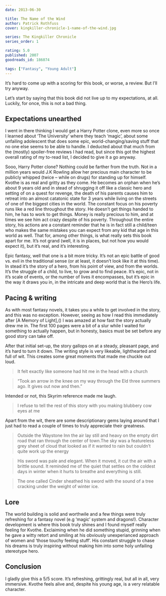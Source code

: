 ```yaml
---
date: 2013-06-30

title: The Name of the Wind
author: Patrick Rothfuss
cover: kingkiller-chronicle-1-name-of-the-wind.jpg

series: The Kingkiller Chronicle
series_order: 1

rating: 5.0
published: 2007
goodreads_id: 186074

tags: ["Fantasy", "Young Adult"]
---
```


It’s hard to come up with a scoring for this book, or worse, a review. But I’ll try anyway.

<!--more-->

Let’s start by saying that this book did not live up to my expectations, at all. Luckily, for once, this is not a bad thing.

## Expectations unearthed

I went in there thinking I would get a Harry Potter clone, even more so once I learned about ‘The University‘ where they teach ‘magic’, about some unfailing adolescent that does some epic, world-changing/saving stuff that no one else seems to be able to handle. I deducted about that much from the (mostly) spoiler-free reviews I had read, but since this got the highest overall rating of my to-read list, I decided to give it a go anyway.

Sooo, Harry Potter clone? Nothing could be farther from the truth. Not in a million years would J.K Rowling allow her precious main character to be publicly whipped (twice – while on drugs) for standing up for himself. Kvothe is as real and gritty as they come. He becomes an orphan when he’s about 9 years old and in stead of shrugging it off like a classic hero and setting of on a quest for revenge, the death of his parents causes him to retreat into an almost catatonic state for 3 years while living on the streets of one of the biggest cities in the world. The constant focus on his poverty runs like a red line throughout the story. He doesn’t get things handed to him, he has to work to get things. Money is really precious to him, and at times we see him act crazy despite of his poverty. Throughout the entire story, his actions are a constant reminder that he is in fact still a child/teen who makes the same mistakes you can expect from any kid that age in this world as well. That for, among other things, is what really sets this book apart for me. It’s not grand (well, it is in places, but not how you would expect it), but it’s real, and it’s interesting.

Epic fantasy, well that one is a bit more tricky. It’s not an epic battle of good vs. evil in the traditional sense (or at least, it doesn’t look like it at this time). In stead it’s the story of a hero, from his point of view, and from the worlds. It’s the struggle of a child, to live, to grow and to find peace. It’s epic, not in it’s scale of events, or the number of lives it encompasses, but it’s epic in the way it draws you in, in the intricate and deep world that is the Hero’s life.

## Pacing & writing

As with most fantasy novels, it takes you a while to get involved in the story, and this was no exception. However, seeing as how I read this immediately after [A Memory of Light],() I was amazed at how fast the story actually drew me in. The first 100 pages were a bit of a slur while I waited for something to actually happen, but in honesty, basics must be set before any good story can take off.

After that initial set-up, the story gallops on at a steady, pleasant page, and it’s hard to turn it down. The writing style is very likeable, lighthearted and full of wit. This creates some great moments that made me chuckle out loud.

> It felt exactly like someone had hit me in the head with a church

> “Took an arrow in the knee on my way through the Eld three summers ago. It gives out now and then.”

Intended or not, this Skyrim reference made me laugh.

> I refuse to tell the rest of this story with you making blubbery cow eyes at me

Apart from the wit, there are some descriptionary gems laying around that I just had to read a couple of times to truly appreciate their greatness.

> Outside the Waystone Inn the air lay still and heavy on the empty dirt road that ran through the center of town.The sky was a featureless grey sheet of cloud that looked as if it wanted to rain but couldn’t quite work up the energy

> His sword was pale and elegant. When it moved, it cut the air with a brittle sound. It reminded me of the quiet that settles on the coldest days in winter when it hurts to breathe and everything is still.

> The one called Cinder sheathed his sword with the sound of a tree cracking under the weight of winter ice.

## Lore

The world building is solid and worthwile and a few things were truly refreshing for a fantasy novel (e.g ‘magic’ system and dragons!). Character development is where this book truly shines and I found myself really feeling for Kvothe. Exclaiming when he did something stupid, grinning when he gave a witty retort and smiling at his obviously unexperianced approach of women and ‘those touchy feeling stuff’. His constant struggle to chase his dreams is truly inspiring without making him into some holy unfailing stereotype hero.

## Conclusion

I gladly give this a 5/5 score. It’s refreshing, grittingly real, but all in all, very immersive. Kvothe feels alive and, despite his young age, is a very relatable character.
